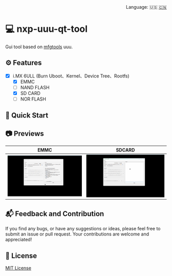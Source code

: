 <div align="right">
  Language:
  🇺🇸
  <a title="Chinese" href="/README_CN.md">🇨🇳</a>
</div>

# :computer: nxp-uuu-qt-tool

Gui tool based on [mfgtools](https://github.com/nxp-imx/mfgtools) uuu.

## :gear: Features

- [x] i.MX 6ULL (Burn Uboot、Kernel、Device Tree、Rootfs)
  - [x] EMMC
  - [ ] NAND FLASH
  - [x] SD CARD
  - [ ] NOR FLASH

## :rocket: Quick Start

## :camera: Previews

| EMMC                       | SDCARD                       |
| -------------------------- | ---------------------------- |
| ![](/docs/images/emmc.gif) | ![](/docs/images/sdcard.gif) |

## :mailbox_with_mail: Feedback and Contribution

If you find any bugs, or have any suggestions or ideas, please feel free to submit an issue or pull request. Your contributions are welcome and appreciated!

## :page_facing_up: License

[MIT License](https://github.com/nixgnauhcuy/nxp-uuu-qt-tool/blob/main/LICENSE)
